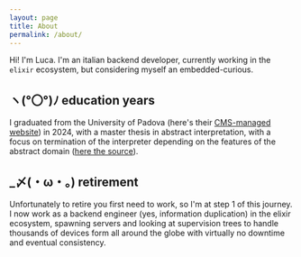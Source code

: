 ```yaml
---
layout: page
title: About
permalink: /about/
---
```


Hi! I'm Luca. I'm an italian backend developer, currently working in the `elixir` ecosystem, but considering myself an embedded-curious.

## ヽ(°〇°)ﾉ education years
I graduated from the University of Padova (here's their [CMS-managed website](https://www.unipd.it/)) in 2024, with a master thesis in abstract interpretation, with a focus on termination of the interpreter depending on the features of the abstract domain ([here the source](https://github.com/lusergit/master-thesis)).

## _〆(・ω・。) retirement
Unfortunately to retire you first need to work, so I'm at step 1 of this journey. I now work as a backend engineer (yes, information duplication) in the elixir ecosystem, spawning servers and looking at supervision trees to handle thousands of devices form all around the globe with virtually no downtime and eventual consistency.
